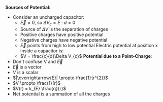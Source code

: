 **Sources of Potential:**
- Consider an uncharged capacitor:
	- $\overrightarrow{E} = 0$, so $\Delta V_{c} = E \cdot d = 0$
	- Source of $\Delta V$ is the separation of charges
	- Positive charges have positive potential
	- Negative charges have negative potential
	- $\overrightarrow{E}$ points from high to low potential
 Electric potential at position x inside a capacitor is:
	- $V = \frac{x}{d}\Delta V_{c}$
**Potential due to a Point-Charge**:
- Don't confuse V and $\overrightarrow{E}$
- $\overrightarrow{E}$ is a vector
- V is a scalar
- $|\overrightarrow{E}| \propto \frac{1}{r^{2}}$ 
- $V \propto \frac{1}{r}$
- $V(r) = k_{E} \frac{q}{r}$
- Net potential is a summation of all the charges
